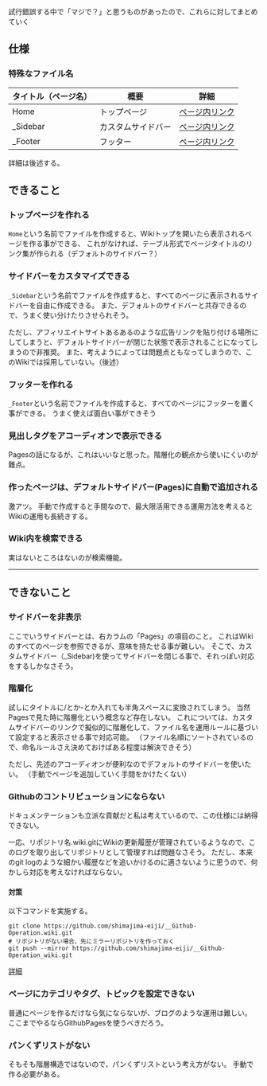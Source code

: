 試行錯誤する中で「マジで？」と思うものがあったので、これらに対してまとめていく

## 仕様
### 特殊なファイル名
|タイトル（ページ名）|概要|詳細|
|---|---|---|
|Home|トップページ|[ページ内リンク](#トップページを作れる)|
|_Sidebar|カスタムサイドバー|[ページ内リンク](#サイドバーをカスタマイズできる)|
|_Footer|フッター|[ページ内リンク](#フッターを作れる)|

詳細は後述する。

## できること
### トップページを作れる
`Home`という名前でファイルを作成すると、Wikiトップを開いたら表示されるページを作る事ができる、
これがなければ、テーブル形式でページタイトルのリンク集が作られる（デフォルトのサイドバー？）

### サイドバーをカスタマイズできる
`_Sidebar`という名前でファイルを作成すると、すべてのページに表示されるサイドバーを自由に作成できる。
また、デフォルトのサイドバーと共存できるので、うまく使い分けたりさせられそう。

ただし、アフィリエイトサイトあるあるのような広告リンクを貼り付ける場所にしてしまうと、デフォルトサイドバーが閉じた状態で表示されることになってしまうので非推奨。
また、考えようによっては問題点ともなってしまうので、このWikiでは採用していない。（後述）

### フッターを作れる
`_Footer`という名前でファイルを作成すると、すべてのページにフッターを置く事ができる。
うまく使えば面白い事ができそう

### 見出しタグをアコーディオンで表示できる
Pagesの話になるが、これはいいなと思った。階層化の観点から使いにくいのが難点。

### 作ったページは、デフォルトサイドバー(Pages)に自動で追加される
激アツ。
手動で作成すると手間なので、最大限活用できる運用方法を考えるとWikiの運用も長続きする。

### Wiki内を検索できる
実はないところはないのが検索機能。

---

## できないこと
### サイドバーを非表示
ここでいうサイドバーとは、右カラムの「Pages」の項目のこと。
これはWikiのすべてのページを参照できるが、意味を持たせる事が難しい。
そこで、カスタムサイドバー（_Sidebar)を使ってサイドバーを閉じる事で、それっぽい対応をするしかなさそう。

### 階層化
試しにタイトルに/とか-とか入れても半角スペースに変換されてしまう。
当然Pagesで見た時に階層化という概念など存在しない。
これについては、カスタムサイドバーのリンクで擬似的に階層化して、ファイル名を運用ルールに基づいて設定すると表示させる事で対応可能。
（ファイル名順にソートされているので、命名ルールさえ決めておけばある程度は解決できそう）

ただし、先述のアコーディオンが便利なのでデフォルトのサイドバーを使いたい。
（手動でページを追加していく手間をかけたくない）

### Githubのコントリビューションにならない
ドキュメンテーションも立派な貢献だと私は考えているので、この仕様には納得できない。

一応、リポジトリ名.wiki.gitにWikiの更新履歴が管理されているようなので、このログを取り出してリポジトリとして管理すれば問題なさそう。
ただし、本来のgit logのような細かい履歴などを追いかけるのに適さないように思うので、何かしら対応を考えなければならない。

#### 対策
以下コマンドを実施する。

```
git clone https://github.com/shimajima-eiji/__Github-Operation.wiki.git
# リポジトリがない場合、先にミラーリポジトリを作っておく
git push --mirror https://github.com/shimajima-eiji/__Github-Operation_wiki.git
```

[詳細](https://qiita.com/nomurasan/items/bf8afa6de745695fe8f1)

### ページにカテゴリやタグ、トピックを設定できない
普通にページを作るだけなら気にならないが、ブログのような運用は難しい。
ここまでやるならGithubPagesを使うべきだろう。

### パンくずリストがない
そもそも階層構造ではないので、パンくずリストという考え方がない。
手動で作る必要がある。